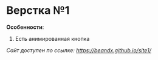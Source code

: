<h1>Верстка №1</h1>

**Особенности**:
1. Есть анимированная кнопка

*Сайт доступен по ссылке: https://beandx.github.io/site1/*
